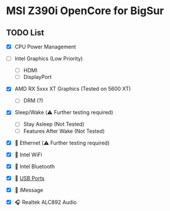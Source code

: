 # MSI Z390i OpenCore for BigSur

## TODO List

- [x] CPU Power Management
- [ ] Intel Graphics (Low Priority)
  - [ ] HDMI
  - [ ] DisplayPort
- [x] AMD RX 5xxx XT Graphics (Tested on 5600 XT)
  - [ ] DRM (?)
- [x] Sleep/Wake (⚠️ Further testing required)
  - [ ] Stay Asleep (Not Tested)
  - [ ] Features After Wake (Not Tested)
- [x] 📶 Ethernet (⚠️ Further testing required)
- [x] 📶 Intel WiFi
- [x] 📶 Intel Bluetooth
- [x] 🔌 [USB Ports](USB.png)
- [x] 💬 iMessage
- [x] 🎧 Realtek ALC892 Audio

